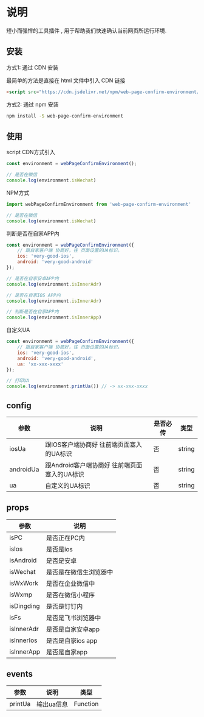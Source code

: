 # 说明

短小而强悍的工具插件 , 用于帮助我们快速确认当前网页所运行环境.  

## 安装

方式1: 通过 CDN 安装  

最简单的方法是直接在 html 文件中引入 CDN 链接

```html
<script src="https://cdn.jsdelivr.net/npm/web-page-confirm-environment/dist/index.umd.min.js"></script>
```

方式2: 通过 npm 安装

```bash
npm install -S web-page-confirm-environment
```

## 使用  

script CDN方式引入

```js
const environment = webPageConfirmEnvironment();

// 是否在微信
console.log(environment.isWechat)
```

NPM方式

```js
import webPageConfirmEnvironment from 'web-page-confirm-environment'

// 是否在微信
console.log(environment.isWechat)
```

判断是否在自家APP内

```js
const environment = webPageConfirmEnvironment({
    // 跟自家客户端 协商好，往 页面设置的UA标识。
    ios: 'very-good-ios',
    android: 'very-good-android'
});

// 是否在自家安卓APP内
console.log(environment.isInnerAdr)

// 是否在自家IOS APP内
console.log(environment.isInnerAdr)

// 判断是否在自家APP内
console.log(environment.isInnerApp)
```

自定义UA

```js
const environment = webPageConfirmEnvironment({
    // 跟自家客户端 协商好，往 页面设置的UA标识。
    ios: 'very-good-ios',
    android: 'very-good-android',
    ua: 'xx-xxx-xxxx'
});

// 打印UA
console.log(environment.printUa()) // -> xx-xxx-xxxx
```

## config

参数	   |		说明								|   是否必传 |   类型 |
----------|-------------------------------------------|-----------|-------|
iosUa 	  |跟IOS客户端协商好 往前端页面塞入的UA标识 		| 否 		|string |
androidUa |跟Android客户端协商好 往前端页面塞入的UA标识     | 否 		|string |
ua		  |自定义的UA标识								| 否   |string |

## props  

参数		|		说明		|
----------|-------------------|
isPC 	  |是否正在PC内   		|
isIos 	  |是否是ios	 	   |
isAndroid |是否是安卓	  		|
isWechat  |是否是在微信生浏览器中 |
isWxWork  |是否在企业微信中		 |
isWxmp 	  |是否在微信小程序		 |
isDingding|是否是钉钉内			|
isFs      |是否是飞书浏览器中    |
isInnerAdr|是否是自家安卓app	 |
isInnerIos|是否是自家ios app	|
isInnerApp|是否是自家app		|

## events  

参数		|	说明	|	类型	|
----------|------------|-----------
printUa |输出ua信息    |Function |
